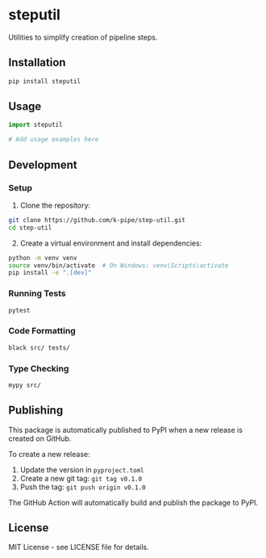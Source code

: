 # steputil

Utilities to simplify creation of pipeline steps.

## Installation

```bash
pip install steputil
```

## Usage

```python
import steputil

# Add usage examples here
```

## Development

### Setup

1. Clone the repository:
```bash
git clone https://github.com/k-pipe/step-util.git
cd step-util
```

2. Create a virtual environment and install dependencies:
```bash
python -m venv venv
source venv/bin/activate  # On Windows: venv\Scripts\activate
pip install -e ".[dev]"
```

### Running Tests

```bash
pytest
```

### Code Formatting

```bash
black src/ tests/
```

### Type Checking

```bash
mypy src/
```

## Publishing

This package is automatically published to PyPI when a new release is created on GitHub.

To create a new release:
1. Update the version in `pyproject.toml`
2. Create a new git tag: `git tag v0.1.0`
3. Push the tag: `git push origin v0.1.0`

The GitHub Action will automatically build and publish the package to PyPI.

## License

MIT License - see LICENSE file for details.
